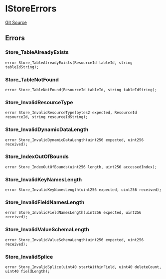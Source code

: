 # IStoreErrors

[Git Source](https://github.com/latticexyz/mud/blob/f62c767e7ff3bda807c592d85227221a00dd9353/src/IStoreErrors.sol)

## Errors

### Store_TableAlreadyExists

```solidity
error Store_TableAlreadyExists(ResourceId tableId, string tableIdString);
```

### Store_TableNotFound

```solidity
error Store_TableNotFound(ResourceId tableId, string tableIdString);
```

### Store_InvalidResourceType

```solidity
error Store_InvalidResourceType(bytes2 expected, ResourceId resourceId, string resourceIdString);
```

### Store_InvalidDynamicDataLength

```solidity
error Store_InvalidDynamicDataLength(uint256 expected, uint256 received);
```

### Store_IndexOutOfBounds

```solidity
error Store_IndexOutOfBounds(uint256 length, uint256 accessedIndex);
```

### Store_InvalidKeyNamesLength

```solidity
error Store_InvalidKeyNamesLength(uint256 expected, uint256 received);
```

### Store_InvalidFieldNamesLength

```solidity
error Store_InvalidFieldNamesLength(uint256 expected, uint256 received);
```

### Store_InvalidValueSchemaLength

```solidity
error Store_InvalidValueSchemaLength(uint256 expected, uint256 received);
```

### Store_InvalidSplice

```solidity
error Store_InvalidSplice(uint40 startWithinField, uint40 deleteCount, uint40 fieldLength);
```
